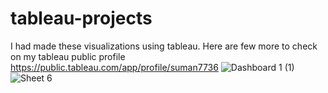 # tableau-projects
I had made these visualizations using tableau. Here are few more to check on my tableau public profile https://public.tableau.com/app/profile/suman7736
![Dashboard 1 (1)](https://user-images.githubusercontent.com/107102891/228811296-7ad86d41-2cf4-42b5-a434-f93451dcd0ab.png)
![Sheet 6](https://user-images.githubusercontent.com/107102891/228811658-47131eb8-289e-411b-af15-44ddf8e23b27.png)
